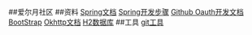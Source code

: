 ##爱尔月社区
##资料
[Spring文档](https://spring.io/guides)
[Spring开发步骤](https://spring.io/guides/gs/serving-web-content/)
[Github Oauth开发文档](https://developer.github.com/apps/building-oauth-apps/)
[BootStrap](https://v3.bootcss.com/)
[Okhttp文档](https://square.github.io/okhttp/)
[H2数据库](http://www.h2database.com/html/main.html)
##工具
[git工具](https://git-scm.com/downloads)
